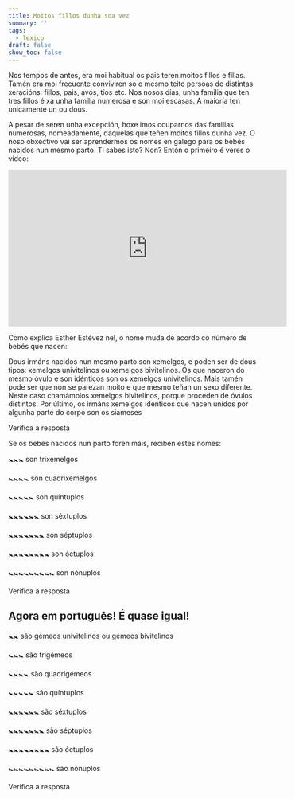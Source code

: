 ```yaml
---
title: Moitos fillos dunha soa vez
summary: ''
tags:
  - lexico
draft: false
show_toc: false
---
```

Nos tempos de antes, era moi habitual os pais teren moitos fillos e fillas. Tamén era moi frecuente conviviren so o mesmo teito persoas de distintas xeracións: fillos, pais, avós, tíos etc. Nos nosos días, unha familia que ten tres fillos é xa unha familia numerosa e son moi escasas. A maioría ten unicamente un ou dous. 

A pesar de seren unha excepción, hoxe imos ocuparnos das familias numerosas, nomeadamente, daquelas que teñen moitos fillos dunha vez. O noso obxectivo vai ser aprendermos os nomes en galego para os bebés nacidos nun mesmo parto. Ti sabes isto? Non? Entón o primeiro é veres o vídeo: 

<iframe width="560" height="315" src="https://www.youtube.com/embed/FQfghLHlDh0?si=534mIfRNI-C3hCqX" title="YouTube video player" frameborder="0" allow="accelerometer; autoplay; clipboard-write; encrypted-media; gyroscope; picture-in-picture; web-share" allowfullscreen></iframe>

Como explica Esther Estévez nel, o nome muda de acordo co número de bebés que nacen:

Dous irmáns nacidos nun mesmo parto son <e-answer>xemelgos</e-answer>, e poden ser de dous tipos: xemelgos univitelinos ou xemelgos bivitelinos. Os que naceron do mesmo óvulo e son idénticos son os <e-answer>xemelgos</e-answer> <e-answer>univitelinos</e-answer>. Mais tamén pode ser que non se parezan moito e que mesmo teñan un sexo diferente. Neste caso chamámolos <e-answer>xemelgos</e-answer> <e-answer>bivitelinos</e-answer>, porque proceden de óvulos distintos. 
Por último, os irmáns xemelgos idénticos que nacen unidos por algunha parte do corpo son os <e-answer>siameses</e-answer>

<e-validate>Verifica a resposta</e-validate>

Se os bebés nacidos nun parto foren máis, reciben estes nomes:

🚼🚼🚼 son <e-answer>trixemelgos</e-answer>

🚼🚼🚼🚼 son <e-answer>cuadrixemelgos</e-answer>

🚼🚼🚼🚼🚼 son  <e-answer>quíntuplos</e-answer>

🚼🚼🚼🚼🚼🚼 son  <e-answer>séxtuplos</e-answer>

🚼🚼🚼🚼🚼🚼🚼 son  <e-answer>séptuplos</e-answer>

🚼🚼🚼🚼🚼🚼🚼🚼 son  <e-answer>óctuplos</e-answer>

🚼🚼🚼🚼🚼🚼🚼🚼🚼 son  <e-answer>nónuplos</e-answer>

<e-validate>Verifica a resposta</e-validate>

## Agora em português! É quase igual!

🚼🚼 são <e-answer>gémeos</e-answer> <e-answer>univitelinos</e-answer> ou <e-answer>gémeos</e-answer> <e-answer>bivitelinos</e-answer>

🚼🚼🚼 são <e-answer>trigémeos</e-answer>

🚼🚼🚼🚼 são <e-answer>quadrigémeos</e-answer>

🚼🚼🚼🚼🚼 são <e-answer>quíntuplos</e-answer>

🚼🚼🚼🚼🚼🚼 são <e-answer>séxtuplos</e-answer>

🚼🚼🚼🚼🚼🚼🚼 são <e-answer>séptuplos</e-answer>

🚼🚼🚼🚼🚼🚼🚼🚼 são <e-answer>óctuplos</e-answer>

🚼🚼🚼🚼🚼🚼🚼🚼🚼 são <e-answer>nónuplos</e-answer>

<e-validate>Verifica a resposta</e-validate>
